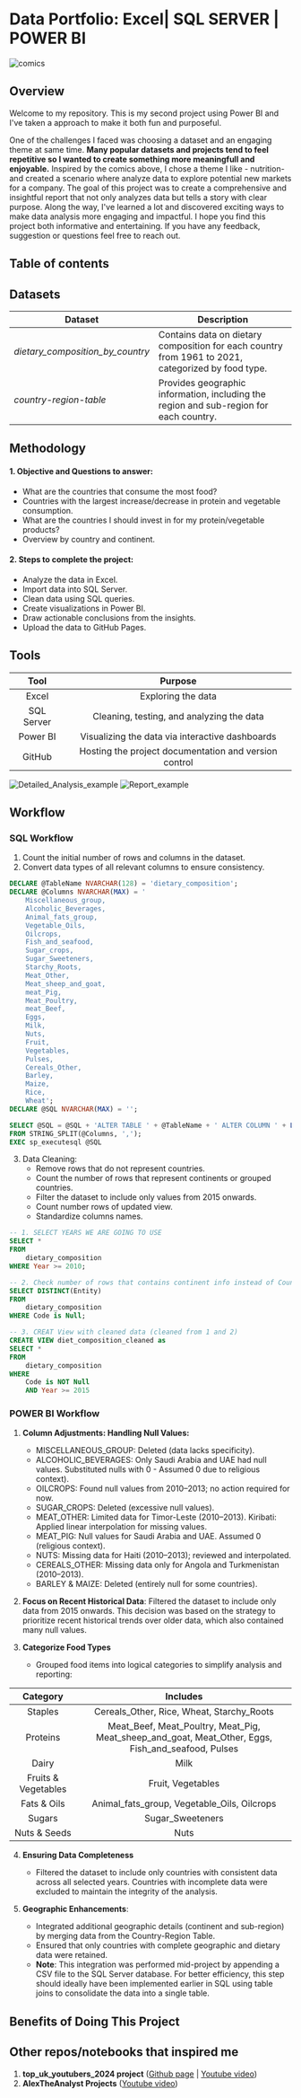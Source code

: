 # Data Portfolio: Excel| SQL SERVER | POWER BI
   
![comics](/images/comics.png)

## Overview
Welcome to my repository. This is my second project using Power BI and I've taken a approach to make it both fun and purposeful.

One of the challenges I faced was choosing a dataset and an engaging theme at same time. **Many popular datasets and projects tend to feel repetitive so I wanted to create something more meaningfull and enjoyable.** Inspired by the comics above, I chose a theme I like - nutrition- and created a scenario where analyze data to explore potential new markets for a company.
The goal of this project was to create a comprehensive and insightful report that not only analyzes data but tells a story with clear purpose. Along the way, I've learned a lot and discovered exciting ways to make data analysis more engaging and impactful.
I hope you find this project both informative and entertaining. If you have any feedback, suggestion or questions feel free to reach out.

## Table of contents

## Datasets

| **Dataset**                  | **Description**                                                                            |
|------------------------------|--------------------------------------------------------------------------------------------|
| *dietary_composition_by_country* | Contains data on dietary composition for each country from 1961 to 2021, categorized by food type. |
| *country-region-table*          | Provides geographic information, including the region and sub-region for each country.    |


## Methodology

#### 1. Objective and Questions to answer:
   - What are the countries that consume the most food?
   - Countries with the largest increase/decrease in protein and vegetable consumption.
   - What are the countries I should invest in for my protein/vegetable products?
   - Overview by country and continent.

#### 2. Steps to complete the project:
- Analyze the data in Excel.
- Import data into SQL Server.
- Clean data using SQL queries.
- Create visualizations in Power BI.
- Draw actionable conclusions from the insights.
- Upload the data to GitHub Pages.

## Tools
| Tool        | Purpose         |
| :-------------: |:-------------:|
|Excel           |Exploring the data|
|SQL Server	     |Cleaning, testing, and analyzing the data|
|Power BI	     |Visualizing the data via interactive dashboards|
|GitHub	         |Hosting the project documentation and version control|

![Detailed_Analysis_example](/images/Detailed_Analysis_example.png)
![Report_example](/images/Report_example.png)

## Workflow
### SQL Workflow

1. Count the initial number of rows and columns in the dataset.
2. Convert data types of all relevant columns to ensure consistency.
```sql
DECLARE @TableName NVARCHAR(128) = 'dietary_composition';
DECLARE @Columns NVARCHAR(MAX) = '
    Miscellaneous_group,
    Alcoholic_Beverages,
    Animal_fats_group,
    Vegetable_Oils,
    Oilcrops,
    Fish_and_seafood,
    Sugar_crops,
    Sugar_Sweeteners,
    Starchy_Roots,
    Meat_Other,
    Meat_sheep_and_goat,
    meat_Pig,
    Meat_Poultry,
    meat_Beef,
    Eggs,
    Milk,
    Nuts,
    Fruit,
    Vegetables,
    Pulses,
    Cereals_Other,
    Barley,
    Maize,
    Rice,
    Wheat';
DECLARE @SQL NVARCHAR(MAX) = '';

SELECT @SQL = @SQL + 'ALTER TABLE ' + @TableName + ' ALTER COLUMN ' + LTRIM(RTRIM(value)) + ' FLOAT;'
FROM STRING_SPLIT(@Columns, ',');
EXEC sp_executesql @SQL
```

3. Data Cleaning:
    - Remove rows that do not represent countries.
    - Count the number of rows that represent continents or grouped countries.
    - Filter the dataset to include only values from 2015 onwards.
    - Count number rows of updated view.
    - Standardize columns names.

```sql
-- 1. SELECT YEARS WE ARE GOING TO USE
SELECT *
FROM
    dietary_composition
WHERE Year >= 2010;

-- 2. Check number of rows that contains continent info instead of Countries
SELECT DISTINCT(Entity)
FROM
    dietary_composition
WHERE Code is Null;

-- 3. CREAT View with cleaned data (cleaned from 1 and 2)
CREATE VIEW diet_composition_cleaned as
SELECT *
FROM
    dietary_composition
WHERE 
	Code is NOT Null
	AND Year >= 2015
```

### POWER BI Workflow
1. **Column Adjustments: Handling Null Values:**
    - MISCELLANEOUS_GROUP: Deleted (data lacks specificity).
    - ALCOHOLIC_BEVERAGES: Only Saudi Arabia and UAE had null values. Substituted nulls with 0 - Assumed 0 due to religious context).
    -  OILCROPS: Found null values from 2010–2013; no action required for now.
    -  SUGAR_CROPS: Deleted (excessive null values).
    -  MEAT_OTHER: Limited data for Timor-Leste (2010–2013). Kiribati: Applied linear interpolation for missing values.
    -  MEAT_PIG: Null values for Saudi Arabia and UAE. Assumed 0 (religious context).
    -  NUTS: Missing data for Haiti (2010–2013); reviewed and interpolated.
    -  CEREALS_OTHER: Missing data only for Angola and Turkmenistan (2010–2013).
    -  BARLEY & MAIZE: Deleted (entirely null for some countries).

2. **Focus on Recent Historical Data**: Filtered the dataset to include only data from 2015 onwards. This decision was based on the strategy to prioritize recent historical trends over older data, which also contained many null values.
3. **Categorize Food Types**
    - Grouped food items into logical categories to simplify analysis and reporting:

| **Category**              | **Includes**                                                                 |
|:---------------------------:|:-----------------------------------------------------------------------------:|
| Staples   | Cereals_Other, Rice, Wheat, Starchy_Roots                   |
| Proteins                  | Meat_Beef, Meat_Poultry, Meat_Pig, Meat_sheep_and_goat, Meat_Other, Eggs, Fish_and_seafood, Pulses |
| Dairy                     | Milk                                                                        |
| Fruits & Vegetables       | Fruit, Vegetables                                                           |
| Fats & Oils               | Animal_fats_group, Vegetable_Oils, Oilcrops                                 |
| Sugars                    | Sugar_Sweeteners                                               |
| Nuts & Seeds              | Nuts                                                                        |

4. **Ensuring Data Completeness** 
    - Filtered the dataset to include only countries with consistent data across all selected years. Countries with incomplete data were excluded to maintain the integrity of the analysis.

5. **Geographic Enhancements**:
    - Integrated additional geographic details (continent and sub-region) by merging data from the Country-Region Table.
    - Ensured that only countries with complete geographic and dietary data were retained.
    - **Note**: This integration was performed mid-project by appending a CSV file to the SQL Server database. For better efficiency, this step should ideally have been implemented earlier in SQL using table joins to consolidate the data into a single table.

## Benefits of Doing This Project

## Other repos/notebooks that inspired me
1. **top_uk_youtubers_2024 project** ([Github page](https://github.com/sdw-online/top_uk_youtubers_2024) | [Youtube video](https://youtu.be/mm_sN-Elplg?si=A4HcEOLUA1ECfuHc))
2. **AlexTheAnalyst Projects** ([Youtube video](https://youtu.be/PSNXoAs2FtQ?si=D4SEUrSMIvg5JX1f))